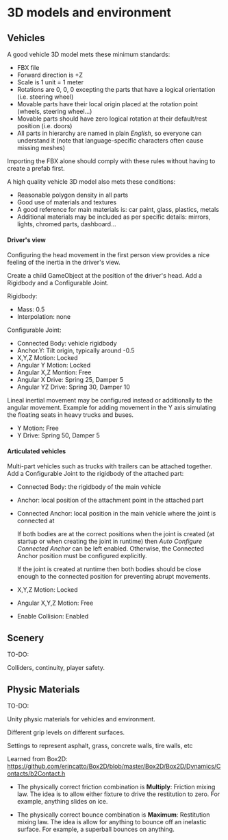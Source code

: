 # 3D models and environment

## Vehicles

A good vehicle 3D model mets these minimum standards:

- FBX file
- Forward direction is +Z
- Scale is 1 unit = 1 meter
- Rotations are 0, 0, 0 excepting the parts that have a logical orientation (i.e. steering wheel)
- Movable parts have their local origin placed at the rotation point (wheels, steering wheel...)
- Movable parts should have zero logical rotation at their default/rest position (i.e. doors)
- All parts in hierarchy are named in plain _English_, so everyone can understand it (note that
	language-specific characters often cause missing meshes)

Importing the FBX alone should comply with these rules without having to create a prefab first.

A high quality vehicle 3D model also mets these conditions:

- Reasonable polygon density in all parts
- Good use of materials and textures
- A good reference for main materials is: car paint, glass, plastics, metals
- Additional materials may be included as per specific details: mirrors, lights, chromed parts,
dashboard...

#### Driver's view

Configuring the head movement in the first person view provides a nice feeling of the inertia in
the driver's view.

Create a child GameObject at the position of the driver's head. Add a Rigidbody and a Configurable
Joint.

Rigidbody:

- Mass: 0.5
- Interpolation: none

Configurable Joint:

- Connected Body: vehicle rigidbody
- Anchor.Y: Tilt origin, typically around -0.5
- X,Y,Z Motion: Locked
- Angular Y Motion: Locked
- Angular X,Z Montion: Free
- Angular X Drive: Spring 25, Damper 5
- Angular YZ Drive: Spring 30, Damper 10

Lineal inertial movement may be configured instead or additionally to the angular movement.
Example for adding movement in the Y axis simulating the floating seats in heavy trucks and buses.

- Y Motion: Free
- Y Drive: Spring 50, Damper 5

#### Articulated vehicles

Multi-part vehicles such as trucks with trailers can be attached together. Add a Configurable Joint
to the rigidbody of the attached part:

- Connected Body: the rigidbody of the main vehicle
- Anchor: local position of the attachment point in the attached part
- Connected Anchor: local position in the main vehicle where the joint is connected at

	If both bodies are at the correct positions when the joint is created (at startup or when creating
the joint in runtime) then _Auto Configure Connected Anchor_ can be left enabled. Otherwise, the
Connected Anchor position must be configured explicitly.

	If the joint is created at runtime then both bodies should be close enough to the connected position
for preventing abrupt movements.

- X,Y,Z Motion: Locked
- Angular X,Y,Z Motion: Free
- Enable Collision: Enabled

## Scenery

TO-DO:

Colliders, continuity, player safety.

## Physic Materials

TO-DO:

Unity physic materials for vehicles and environment.

Different grip levels on different surfaces.

Settings to represent asphalt, grass, concrete walls, tire walls, etc

Learned from Box2D:
https://github.com/erincatto/Box2D/blob/master/Box2D/Box2D/Dynamics/Contacts/b2Contact.h

- The physically correct friction combination is **Multiply**:
Friction mixing law. The idea is to allow either fixture to drive the restitution to zero.
For example, anything slides on ice.

- The physically correct bounce combination is **Maximum**:
Restitution mixing law. The idea is allow for anything to bounce off an inelastic surface.
For example, a superball bounces on anything.

